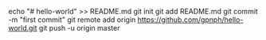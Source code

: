 echo "# hello-world" >> README.md
git init
git add README.md
git commit -m "first commit"
git remote add origin https://github.com/gpnph/hello-world.git
git push -u origin master
